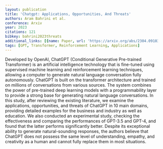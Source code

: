 ```yaml
---
layout: publication
title: 'Chatgpt: Applications, Opportunities, And Threats'
authors: Aram Bahrini et al.
conference: Arxiv
year: 2023
citations: 121
bibkey: bahrini2023threats
additional_links: [{name: Paper, url: 'https://arxiv.org/abs/2304.09103'}]
tags: [GPT, Transformer, Reinforcement Learning, Applications]
---
```

Developed by OpenAI, ChatGPT (Conditional Generative Pre-trained Transformer)
is an artificial intelligence technology that is fine-tuned using supervised
machine learning and reinforcement learning techniques, allowing a computer to
generate natural language conversation fully autonomously. ChatGPT is built on
the transformer architecture and trained on millions of conversations from
various sources. The system combines the power of pre-trained deep learning
models with a programmability layer to provide a strong base for generating
natural language conversations. In this study, after reviewing the existing
literature, we examine the applications, opportunities, and threats of ChatGPT
in 10 main domains, providing detailed examples for the business and industry
as well as education. We also conducted an experimental study, checking the
effectiveness and comparing the performances of GPT-3.5 and GPT-4, and found
that the latter performs significantly better. Despite its exceptional ability
to generate natural-sounding responses, the authors believe that ChatGPT does
not possess the same level of understanding, empathy, and creativity as a human
and cannot fully replace them in most situations.